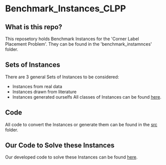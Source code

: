 # Benchmark_Instances_CLPP
## What is this repo?
This reposetory holds Benchmark Instances for the 'Corner Label Placement Problem'. They can be found in the 'benchmark_instamnces' folder.

## Sets of Instances
There are 3 general Sets of Instances to be considered:
 - Instances from real data
 - Instances drawn from literature
 - Instances generated ourselfs
 All classes of Instances can be found [here](https://github.com/mhuendorf/Benchmark_Instances_CLPP/tree/master/benchmark_instances "Benchmark Instances").
 
## Code
All code to convert the Instances or generate them can be found in the [src](https://github.com/mhuendorf/Benchmark_Instances_CLPP/tree/master/src "Source Code") folder.

## Our Code to Solve these Instances
Our developed code to solve these Instances can be found [here](https://github.com/mhuendorf/AlgorithmEngineering "Thomas Klein's and Marcel Hündorf's CLPP Solving Code").

